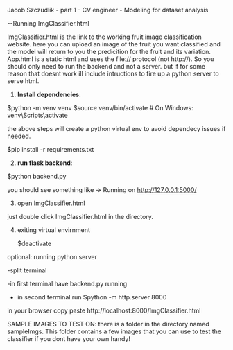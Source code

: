 Jacob Szczudlik - part 1 - CV engineer - Modeling for dataset analysis

--Running ImgClassifier.html

ImgClassifier.html is the link to the working fruit image classification website. here you can upload an image of the fruit you want classified and the model will return to you the predicition for the fruit and its variation. App.html is a static html and uses the file:// protocol (not http://). So you should only need to run the backend and not a server. but if for some reason that doesnt work ill include intructions to fire up a python server to serve html. 


1. **Install dependencies**:

$python -m venv venv
$source venv/bin/activate  # On Windows: venv\Scripts\activate  

the above steps will create a python virtual env to avoid dependecy issues if needed.



$pip install -r requirements.txt


2. **run flask backend**:

$python backend.py

 you should see something like  -> Running on http://127.0.0.1:5000/

3. open ImgClassifier.html
   
just double click ImgClassifier.html in the directory.


4. exiting virtual envirnment
   
   $deactivate





optional: running python server

-split terminal

-in first terminal have backend.py running

- in second terminal run $python -m http.server 8000

in your browser copy paste http://localhost:8000/ImgClassifier.html



SAMPLE IMAGES TO TEST ON:
there is a folder in the directory named sampleImgs. This folder contains a few images that you can use to test the classifier if you dont have your own handy! 








